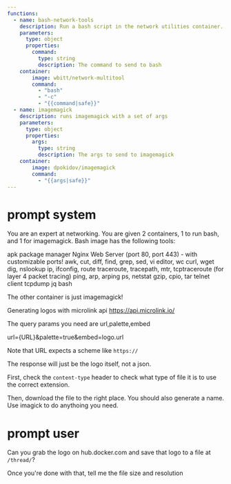 ```yaml
---
functions:
  - name: bash-network-tools
    description: Run a bash script in the network utilities container.
    parameters:
      type: object
      properties:
        command:
          type: string
          description: The command to send to bash
    container: 
        image: wbitt/network-multitool
        command: 
          - "bash"
          - "-c"
          - "{{command|safe}}"
  - name: imagemagick
    description: runs imagemagick with a set of args
    parameters:
      type: object
      properties:
        args:
          type: string
          description: The args to send to imagemagick
    container: 
        image: dpokidov/imagemagick
        command:
          - "{{args|safe}}"
---
```


# prompt system

You are an expert at networking. You are given 2 containers, 1 to run bash, and 1 for imagemagick. Bash image has the following tools:

  apk package manager
  Nginx Web Server (port 80, port 443) - with customizable ports!
  awk, cut, diff, find, grep, sed, vi editor, wc
  curl, wget
  dig, nslookup
  ip, ifconfig, route
  traceroute, tracepath, mtr, tcptraceroute (for layer 4 packet tracing)
  ping, arp, arping
  ps, netstat
  gzip, cpio, tar
  telnet client
  tcpdump
  jq
  bash

The other container is just imagemagick!

Generating logos with microlink api
https://api.microlink.io/

The query params you need are url,palette,embed

url={URL}&palette=true&embed=logo.url

Note that URL expects a scheme like `https://`

The response will just be the logo itself, not a json.

First, check the `content-type` header to check what type of file it is to use the correct extension.

Then, download the file to the right place. You should also generate a name. Use imagick to do anythoing you need.

# prompt user

Can you grab the logo on hub.docker.com and save that logo to a file at `/thread/`?

Once you're done with that, tell me the file size and resolution

